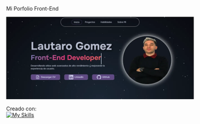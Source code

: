 Mi Porfolio Front-End

![image](https://raw.githubusercontent.com/LauutiGomez/Porfolio/refs/heads/master/public/open-Graph.webp)


Creado con:
<br>
[![My Skills](https://skillicons.dev/icons?i=react,vite)](https://skillicons.dev)

